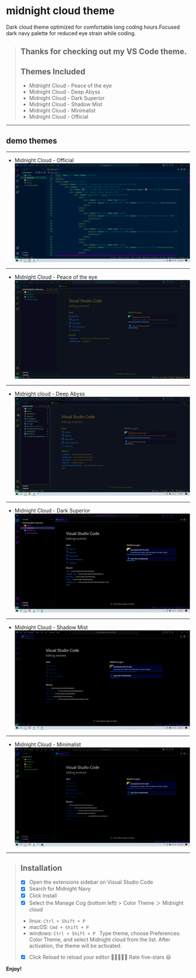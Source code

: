# midnight cloud theme

Dark cloud theme optimized for comfortable long coding hours.Focused dark navy palette for reduced eye strain while coding.


>
> ## Thanks for checking out my VS Code theme.
> ## Themes Included
> 
> * Midnight Cloud - Peace of the eye
> * Midnight Cloud - Deep Abyss
> * Midnight Cloud - Dark Superior
> * Midnight Cloud - Shadow Mist
> * Midnight Cloud - Minimalist
> * Midnight Cloud - Official
>

__________________________________

## demo themes

__________________________________
- Midnight Cloud - Official
![demo image](image/themeSixOfficinal.gif)
__________________________________
- Midnight Cloud - Peace of the eye
![demo image](image/themesOne.gif)
__________________________________
- Midnight cloud - Deep Abyss
![demo image](image/themesTwo.gif)

__________________________________
- Midnight Cloud - Dark Superior
![demo image](./image/themefourSuperior.gif)
__________________________________
- Midnight Cloud - Shadow Mist
![demo image](image/themeThreeMist.gif)

__________________________________
- Midnight Cloud - Minimalist
![demo image](./image/themesFiveMInimal.gif)

__________________________________

> ## Installation
> - [x] Open the extensions sidebar on Visual Studio Code
> - [x] Search for Midnight Navy 
> - [x] Click Install
> - [x] Select the Manage Cog (bottom left) > Color Theme ＞ Midnight cloud
> - linux: `Ctrl + Shift + P `
> - macOS: `Cmd + Shift + P `
> - windows: `Ctrl + Shift + P ` 
Type theme, choose Preferences: Color Theme, and select Midnight cloud from the list. After activation, the theme will be activated.
> - [x] Click Reload to reload your editor
🌟🌟🌟🌟🌟 Rate five-stars 😃



**Enjoy!**
